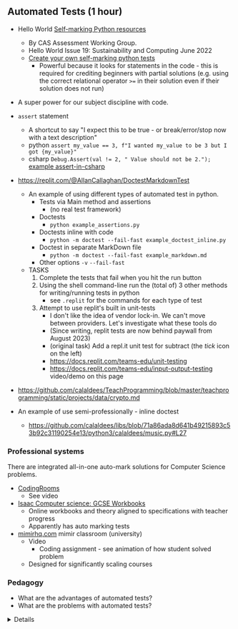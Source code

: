 Automated Tests (1 hour)
---------------

* Hello World [Self-marking Python resources](https://web.archive.org/web/20230127052824/https://helloworld.raspberrypi.org/articles/hw19-self-marking-python-resources)
    * By CAS Assessment Working Group. 
    * Hello World Issue 19: Sustainability and Computing June 2022
    * [Create your own self-marking python tests](https://blog.withcode.uk/create-with-code-getting-started/create-your-own-self-marking-python-tests/)
        * Powerful because it looks for statements in the code - this is required for crediting beginners with partial solutions (e.g. using the correct relational operator `>=` in their solution even if their solution does not run)

* A super power for our subject discipline with code.

* `assert` statement
    * A shortcut to say "I expect this to be true - or break/error/stop now with a text description"
    * python `assert my_value == 3, f"I wanted my_value to be 3 but I got {my_value}"`
    * csharp `Debug.Assert(val != 2, " Value should not be 2.");` [example assert-in-csharp](https://www.educba.com/assert-in-c-sharp/)

* https://replit.com/@AllanCallaghan/DoctestMarkdownTest
    * An example of using different types of automated test in python.
        * Tests via Main method and assertions
            * (no real test framework)
        * Doctests
            * `python example_assertions.py`
        * Doctests inline with code
            * `python -m doctest --fail-fast example_doctest_inline.py`
        * Doctest in separate MarkDown file
            * `python -m doctest --fail-fast example_markdown.md`
        * Other options `-v` `--fail-fast`
    * TASKS
        1. Complete the tests that fail when you hit the run button
        2. Using the shell command-line run the (total of) 3 other methods for writing/running tests in python
            * see `.replit` for the commands for each type of test
        3. Attempt to use replit's built in unit-tests
            * I don't like the idea of vendor lock-in. We can't move between providers. Let's investigate what these tools do
            * (Since writing, replit tests are now behind paywall from August 2023) 
            * (original task) Add a repl.it unit test for subtract (the _tick_ icon on the left)
            * https://docs.replit.com/teams-edu/unit-testing
            * https://docs.replit.com/teams-edu/input-output-testing video/demo on this page

* https://github.com/calaldees/TeachProgramming/blob/master/teachprogramming/static/projects/data/crypto.md
* An example of use semi-professionally - inline doctest
    * https://github.com/calaldees/libs/blob/71a86ada8d641b49215893c53b92c31190254e13/python3/calaldees/music.py#L27


### Professional systems

There are integrated all-in-one auto-mark solutions for Computer Science problems.

* [CodingRooms](https://www.codingrooms.com/)
    * See video
* [Isaac Computer science: GCSE Workbooks](https://isaaccomputerscience.org/pages/gcse_workbooks?examBoard=all&stage=all)
    * Online workbooks and theory aligned to specifications with teacher progress
    * Apparently has auto marking tests
* [mimirhq.com](https://www.mimirhq.com/classroom/demo_video) mimir classroom (university)
    * Video
        * Coding assignment - see animation of how student solved problem
    * Designed for significantly scaling courses


### Pedagogy

* What are the advantages of automated tests?
* What are the problems with automated tests?

<details>

* Fast feedback on performance
* Specification (know what you're aiming for)
* If students build tests - You are more likely to understand what you want the task is, if you construct tests before starting a task.
    * How can you get somewhere if you don't know where you are going?

* Students are bad at writing tests ... so they will be even worse at writing code ...
* [The Peanut Butter and Jelly Sandwich Challenge as an Approach to Improve Students Abilities in Test Case Writing](https://dl.acm.org/doi/10.1145/3304221.3325582) 2019
    * > Test cases are a set of test inputs, execution conditions, and expected results developed for a particular objective, such as to exercise a particular program path or to verify compliance with a specific requirement. 
    * > Test cases that are written by students typically have recurring errors that make difficult to find hidden bugs or lack essential details about the data to be used and the instructions that must be followed. 
    * > As an attempt to improve the quality of students test cases, we used a "Peanut butter and jelly sandwich challenge", typically used to teach algorithmic thinking, to show students the difficulties one may have repeating a simple set of instructions when they are not precisely described. That activity was adapted to cover contents focused on test case writing.
* Concept: Spend a lesson beforehand writing the tests!

</details>